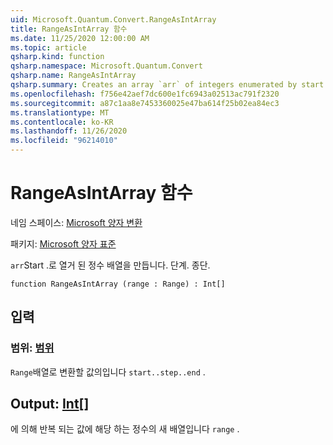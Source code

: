 ```yaml
---
uid: Microsoft.Quantum.Convert.RangeAsIntArray
title: RangeAsIntArray 함수
ms.date: 11/25/2020 12:00:00 AM
ms.topic: article
qsharp.kind: function
qsharp.namespace: Microsoft.Quantum.Convert
qsharp.name: RangeAsIntArray
qsharp.summary: Creates an array `arr` of integers enumerated by start..step..end.
ms.openlocfilehash: f756e42aef7dc600e1fc6943a02513ac791f2320
ms.sourcegitcommit: a87c1aa8e7453360025e47ba614f25b02ea84ec3
ms.translationtype: MT
ms.contentlocale: ko-KR
ms.lasthandoff: 11/26/2020
ms.locfileid: "96214010"
---
```

# <a name="rangeasintarray-function"></a>RangeAsIntArray 함수

네임 스페이스: [Microsoft 양자 변환](xref:Microsoft.Quantum.Convert)

패키지: [Microsoft 양자 표준](https://nuget.org/packages/Microsoft.Quantum.Standard)


`arr`Start .로 열거 된 정수 배열을 만듭니다. 단계. 종단.

```qsharp
function RangeAsIntArray (range : Range) : Int[]
```


## <a name="input"></a>입력

### <a name="range--range"></a>범위: [범위](xref:microsoft.quantum.lang-ref.range)

`Range`배열로 변환할 값의입니다 `start..step..end` .



## <a name="output--int"></a>Output: [Int](xref:microsoft.quantum.lang-ref.int)[]

에 의해 반복 되는 값에 해당 하는 정수의 새 배열입니다 `range` .